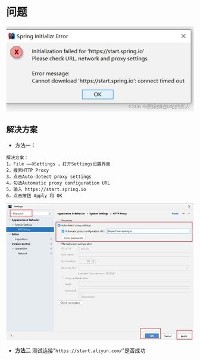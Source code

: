 # 问题

#### 

![](https://raw.githubusercontent.com/mazaiguo/blogimg/main/20231011-20231011100316.png)

## 解决方案

* 方法一：

```
解决方案：
1，File ——》Settings ，打开Settings设置界面
2，搜索HTTP Proxy
3，点击Auto-detect proxy settings
4，勾选Automatic proxy configuration URL
5，输入 https://start.spring.io
6，点击按钮 Apply 和 OK
```

![](https://raw.githubusercontent.com/mazaiguo/blogimg/main/20231011-20231011100341.png)

* **方法二** 测试连接"`https://start.aliyun.com/`"是否成功
